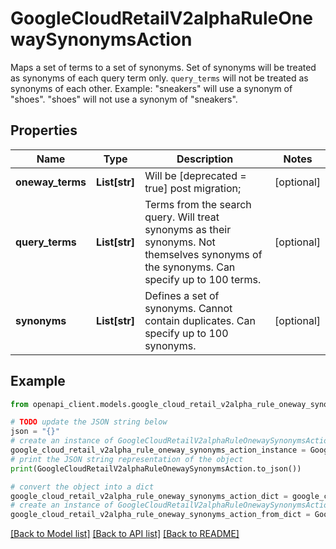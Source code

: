 # GoogleCloudRetailV2alphaRuleOnewaySynonymsAction

Maps a set of terms to a set of synonyms. Set of synonyms will be treated as synonyms of each query term only. `query_terms` will not be treated as synonyms of each other. Example: \"sneakers\" will use a synonym of \"shoes\". \"shoes\" will not use a synonym of \"sneakers\".

## Properties

Name | Type | Description | Notes
------------ | ------------- | ------------- | -------------
**oneway_terms** | **List[str]** | Will be [deprecated &#x3D; true] post migration; | [optional] 
**query_terms** | **List[str]** | Terms from the search query. Will treat synonyms as their synonyms. Not themselves synonyms of the synonyms. Can specify up to 100 terms. | [optional] 
**synonyms** | **List[str]** | Defines a set of synonyms. Cannot contain duplicates. Can specify up to 100 synonyms. | [optional] 

## Example

```python
from openapi_client.models.google_cloud_retail_v2alpha_rule_oneway_synonyms_action import GoogleCloudRetailV2alphaRuleOnewaySynonymsAction

# TODO update the JSON string below
json = "{}"
# create an instance of GoogleCloudRetailV2alphaRuleOnewaySynonymsAction from a JSON string
google_cloud_retail_v2alpha_rule_oneway_synonyms_action_instance = GoogleCloudRetailV2alphaRuleOnewaySynonymsAction.from_json(json)
# print the JSON string representation of the object
print(GoogleCloudRetailV2alphaRuleOnewaySynonymsAction.to_json())

# convert the object into a dict
google_cloud_retail_v2alpha_rule_oneway_synonyms_action_dict = google_cloud_retail_v2alpha_rule_oneway_synonyms_action_instance.to_dict()
# create an instance of GoogleCloudRetailV2alphaRuleOnewaySynonymsAction from a dict
google_cloud_retail_v2alpha_rule_oneway_synonyms_action_from_dict = GoogleCloudRetailV2alphaRuleOnewaySynonymsAction.from_dict(google_cloud_retail_v2alpha_rule_oneway_synonyms_action_dict)
```
[[Back to Model list]](../README.md#documentation-for-models) [[Back to API list]](../README.md#documentation-for-api-endpoints) [[Back to README]](../README.md)


